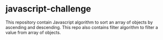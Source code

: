 # javascript-challenge

This repository contain Javascript algorithm to sort an array of objects by ascending and descending. This repo also contains filter algorithm to filter a value from array of objects.

